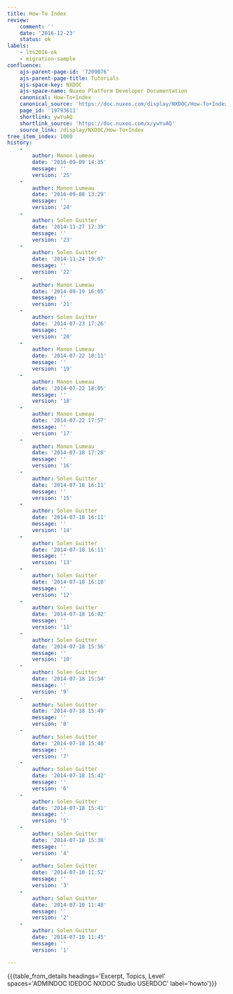 ```yaml
---
title: How-To Index
review:
    comment: ''
    date: '2016-12-23'
    status: ok
labels:
    - lts2016-ok
    - migration-sample
confluence:
    ajs-parent-page-id: '7209076'
    ajs-parent-page-title: Tutorials
    ajs-space-key: NXDOC
    ajs-space-name: Nuxeo Platform Developer Documentation
    canonical: How-To+Index
    canonical_source: 'https://doc.nuxeo.com/display/NXDOC/How-To+Index'
    page_id: '19793611'
    shortlink: ywYuAQ
    shortlink_source: 'https://doc.nuxeo.com/x/ywYuAQ'
    source_link: /display/NXDOC/How-To+Index
tree_item_index: 1000
history:
    -
        author: Manon Lumeau
        date: '2016-09-09 14:35'
        message: ''
        version: '25'
    -
        author: Manon Lumeau
        date: '2016-09-08 13:29'
        message: ''
        version: '24'
    -
        author: Solen Guitter
        date: '2014-11-27 17:39'
        message: ''
        version: '23'
    -
        author: Solen Guitter
        date: '2014-11-24 19:07'
        message: ''
        version: '22'
    -
        author: Manon Lumeau
        date: '2014-09-19 16:05'
        message: ''
        version: '21'
    -
        author: Solen Guitter
        date: '2014-07-23 17:26'
        message: ''
        version: '20'
    -
        author: Manon Lumeau
        date: '2014-07-22 18:11'
        message: ''
        version: '19'
    -
        author: Manon Lumeau
        date: '2014-07-22 18:05'
        message: ''
        version: '18'
    -
        author: Manon Lumeau
        date: '2014-07-22 17:57'
        message: ''
        version: '17'
    -
        author: Manon Lumeau
        date: '2014-07-18 17:28'
        message: ''
        version: '16'
    -
        author: Solen Guitter
        date: '2014-07-18 16:11'
        message: ''
        version: '15'
    -
        author: Solen Guitter
        date: '2014-07-18 16:11'
        message: ''
        version: '14'
    -
        author: Solen Guitter
        date: '2014-07-18 16:11'
        message: ''
        version: '13'
    -
        author: Solen Guitter
        date: '2014-07-18 16:10'
        message: ''
        version: '12'
    -
        author: Solen Guitter
        date: '2014-07-18 16:02'
        message: ''
        version: '11'
    -
        author: Solen Guitter
        date: '2014-07-18 15:56'
        message: ''
        version: '10'
    -
        author: Solen Guitter
        date: '2014-07-18 15:54'
        message: ''
        version: '9'
    -
        author: Solen Guitter
        date: '2014-07-18 15:49'
        message: ''
        version: '8'
    -
        author: Solen Guitter
        date: '2014-07-18 15:48'
        message: ''
        version: '7'
    -
        author: Solen Guitter
        date: '2014-07-18 15:42'
        message: ''
        version: '6'
    -
        author: Solen Guitter
        date: '2014-07-18 15:41'
        message: ''
        version: '5'
    -
        author: Solen Guitter
        date: '2014-07-18 15:38'
        message: ''
        version: '4'
    -
        author: Solen Guitter
        date: '2014-07-10 11:52'
        message: ''
        version: '3'
    -
        author: Solen Guitter
        date: '2014-07-10 11:48'
        message: ''
        version: '2'
    -
        author: Solen Guitter
        date: '2014-07-10 11:45'
        message: ''
        version: '1'

---
```

{{{table_from_details headings='Excerpt, Topics, Level' spaces='ADMINDOC IDEDOC NXDOC Studio USERDOC' label='howto'}}}
